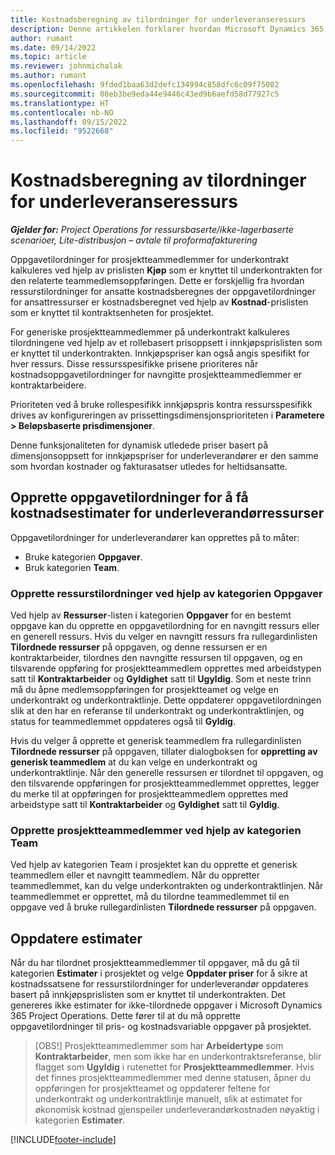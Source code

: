 ```yaml
---
title: Kostnadsberegning av tilordninger for underleveranseressurs
description: Denne artikkelen forklarer hvordan Microsoft Dynamics 365 Project Operations beregner kostnadsberegning av tilordninger for underleveranseressurs.
author: rumant
ms.date: 09/14/2022
ms.topic: article
ms.reviewer: johnmichalak
ms.author: rumant
ms.openlocfilehash: 9fded1baa63d2defc134994c858dfc6c09f75082
ms.sourcegitcommit: 08eb3be9eda44e9446c43ed9b6aefd58d77927c5
ms.translationtype: HT
ms.contentlocale: nb-NO
ms.lasthandoff: 09/15/2022
ms.locfileid: "9522668"
---
```

# <a name="cost-estimation-of-subcontracted-resource-assignments"></a>Kostnadsberegning av tilordninger for underleveranseressurs

_**Gjelder for:** Project Operations for ressursbaserte/ikke-lagerbaserte scenarioer, Lite-distribusjon – avtale til proformafakturering_

Oppgavetilordninger for prosjektteammedlemmer for underkontrakt kalkuleres ved hjelp av prislisten **Kjøp** som er knyttet til underkontrakten for den relaterte teammedlemsoppføringen. Dette er forskjellig fra hvordan ressurstilordninger for ansatte kostnadsberegnes der oppgavetilordninger for ansattressurser er kostnadsberegnet ved hjelp av **Kostnad**-prislisten som er knyttet til kontraktsenheten for prosjektet. 

For generiske prosjektteammedlemmer på underkontrakt kalkuleres tilordningene ved hjelp av et rollebasert prisoppsett i innkjøpsprislisten som er knyttet til underkontrakten. Innkjøpspriser kan også angis spesifikt for hver ressurs. Disse ressursspesifikke prisene prioriteres når kostnadsoppgavetilordninger for navngitte prosjektteammedlemmer er kontraktarbeidere. 

Prioriteten ved å bruke rollespesifikk innkjøpspris kontra ressursspesifikk drives av konfigureringen av prissettingsdimensjonsprioriteten i **Parametere > Beløpsbaserte prisdimensjoner**.

Denne funksjonaliteten for dynamisk utledede priser basert på dimensjonsoppsett for innkjøpspriser for underleverandører er den samme som hvordan kostnader og fakturasatser utledes for heltidsansatte. 

## <a name="creating-task-assignments-for-getting-cost-estimates-of-subcontractor-resources"></a>Opprette oppgavetilordninger for å få kostnadsestimater for underleverandørressurser

Oppgavetilordninger for underleverandører kan opprettes på to måter: 
- Bruke kategorien **Oppgaver**.
- Bruk kategorien **Team**.

### <a name="creating-resources-assignments-using-the-tasks-tab"></a>Opprette ressurstilordninger ved hjelp av kategorien Oppgaver
Ved hjelp av **Ressurser**-listen i kategorien **Oppgaver** for en bestemt oppgave kan du opprette en oppgavetilordning for en navngitt ressurs eller en generell ressurs. Hvis du velger en navngitt ressurs fra rullegardinlisten **Tilordnede ressurser** på oppgaven, og denne ressursen er en kontraktarbeider, tilordnes den navngitte ressursen til oppgaven, og en tilsvarende oppføring for prosjektteammedlem opprettes med arbeidstypen satt til **Kontraktarbeider** og **Gyldighet** satt til **Ugyldig**. Som et neste trinn må du åpne medlemsoppføringen for prosjektteamet og velge en underkontrakt og underkontraktlinje. Dette oppdaterer oppgavetilordningen slik at den har en referanse til underkontrakt og underkontraktlinjen, og status for teammedlemmet oppdateres også til **Gyldig**.

Hvis du velger å opprette et generisk teammedlem fra rullegardinlisten **Tilordnede ressurser** på oppgaven, tillater dialogboksen for **oppretting av generisk teammedlem** at du kan velge en underkontrakt og underkontraktlinje. Når den generelle ressursen er tilordnet til oppgaven, og den tilsvarende oppføringen for prosjektteammedlemmet opprettes, legger du merke til at oppføringen for prosjektteammedlem opprettes med arbeidstype satt til **Kontraktarbeider** og **Gyldighet** satt til **Gyldig**.

### <a name="creating-project-team-members-using-the-team-tab"></a>Opprette prosjektteammedlemmer ved hjelp av kategorien Team
Ved hjelp av kategorien Team i prosjektet kan du opprette et generisk teammedlem eller et navngitt teammedlem. Når du oppretter teammedlemmet, kan du velge underkontrakten og underkontraktlinjen. Når teammedlemmet er opprettet, må du tilordne teammedlemmet til en oppgave ved å bruke rullegardinlisten **Tilordnede ressurser** på oppgaven. 

## <a name="updating-estimates"></a>Oppdatere estimater
Når du har tilordnet prosjektteammedlemmer til oppgaver, må du gå til kategorien **Estimater** i prosjektet og velge **Oppdater priser** for å sikre at kostnadssatsene for ressurstilordninger for underleverandør oppdateres basert på innkjøpsprislisten som er knyttet til underkontrakten. Det genereres ikke estimater for ikke-tilordnede oppgaver i Microsoft Dynamics 365 Project Operations. Dette fører til at du må opprette oppgavetilordninger til pris- og kostnadsvariable oppgaver på prosjektet. 

> [OBS!] Prosjektteammedlemmer som har **Arbeidertype** som **Kontraktarbeider**, men som ikke har en underkontraktsreferanse, blir flagget som **Ugyldig** i rutenettet for **Prosjektteammedlemmer**. Hvis det finnes prosjektteammedlemmer med denne statusen, åpner du oppføringen for prosjektteamet og oppdaterer feltene for underkontrakt og underkontraktlinje manuelt, slik at estimatet for økonomisk kostnad gjenspeiler underleverandørkostnaden nøyaktig i kategorien **Estimater**. 


[!INCLUDE[footer-include](../../includes/footer-banner.md)]
